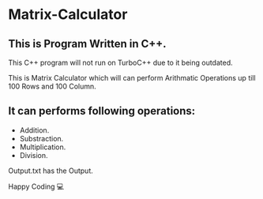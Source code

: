 # Matrix-Calculator

## This is Program Written in C++.

This C++ program will not run on TurboC++ due to it being outdated.

This is Matrix Calculator which will can perform Arithmatic Operations up till 100 Rows and 100 Column.

## It can performs following operations:
* Addition.
* Substraction.
* Multiplication.
* Division.

Output.txt has the Output.


Happy Coding :computer:
